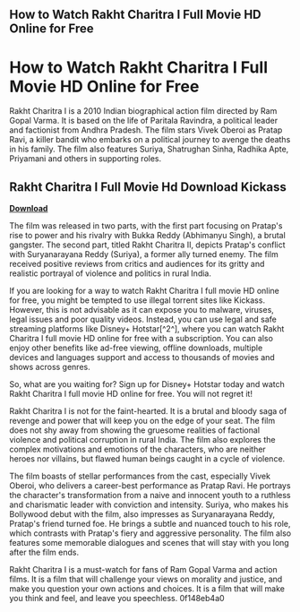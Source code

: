 ## How to Watch Rakht Charitra I Full Movie HD Online for Free

  
# How to Watch Rakht Charitra I Full Movie HD Online for Free
 
Rakht Charitra I is a 2010 Indian biographical action film directed by Ram Gopal Varma. It is based on the life of Paritala Ravindra, a political leader and factionist from Andhra Pradesh. The film stars Vivek Oberoi as Pratap Ravi, a killer bandit who embarks on a political journey to avenge the deaths in his family. The film also features Suriya, Shatrughan Sinha, Radhika Apte, Priyamani and others in supporting roles.
 
## Rakht Charitra I Full Movie Hd Download Kickass


[**Download**](https://www.google.com/url?q=https%3A%2F%2Fbytlly.com%2F2tKlCZ&sa=D&sntz=1&usg=AOvVaw2nXY52xSdmtlrpni7KdUF5)

 
The film was released in two parts, with the first part focusing on Pratap's rise to power and his rivalry with Bukka Reddy (Abhimanyu Singh), a brutal gangster. The second part, titled Rakht Charitra II, depicts Pratap's conflict with Suryanarayana Reddy (Suriya), a former ally turned enemy. The film received positive reviews from critics and audiences for its gritty and realistic portrayal of violence and politics in rural India.
 
If you are looking for a way to watch Rakht Charitra I full movie HD online for free, you might be tempted to use illegal torrent sites like Kickass. However, this is not advisable as it can expose you to malware, viruses, legal issues and poor quality videos. Instead, you can use legal and safe streaming platforms like Disney+ Hotstar[^2^], where you can watch Rakht Charitra I full movie HD online for free with a subscription. You can also enjoy other benefits like ad-free viewing, offline downloads, multiple devices and languages support and access to thousands of movies and shows across genres.
 
So, what are you waiting for? Sign up for Disney+ Hotstar today and watch Rakht Charitra I full movie HD online for free. You will not regret it!
  
Rakht Charitra I is not for the faint-hearted. It is a brutal and bloody saga of revenge and power that will keep you on the edge of your seat. The film does not shy away from showing the gruesome realities of factional violence and political corruption in rural India. The film also explores the complex motivations and emotions of the characters, who are neither heroes nor villains, but flawed human beings caught in a cycle of violence.
 
The film boasts of stellar performances from the cast, especially Vivek Oberoi, who delivers a career-best performance as Pratap Ravi. He portrays the character's transformation from a naive and innocent youth to a ruthless and charismatic leader with conviction and intensity. Suriya, who makes his Bollywood debut with the film, also impresses as Suryanarayana Reddy, Pratap's friend turned foe. He brings a subtle and nuanced touch to his role, which contrasts with Pratap's fiery and aggressive personality. The film also features some memorable dialogues and scenes that will stay with you long after the film ends.
 
Rakht Charitra I is a must-watch for fans of Ram Gopal Varma and action films. It is a film that will challenge your views on morality and justice, and make you question your own actions and choices. It is a film that will make you think and feel, and leave you speechless.
 0f148eb4a0
